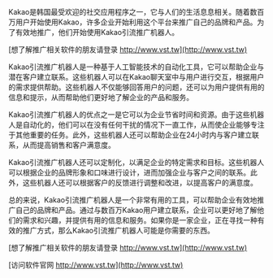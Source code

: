 Kakao是韩国最受欢迎的社交应用程序之一，它与人们的生活息息相关。随着数百万用户开始使用Kakao，许多企业开始利用这个平台来推广自己的品牌和产品。为了有效地推广，他们开始使用Kakao引流推广机器人。

[想了解推广相关软件的朋友请登录 http://www.vst.tw](http://www.vst.tw)

Kakao引流推广机器人是一种基于人工智能技术的自动化工具，它可以帮助企业与潜在客户建立联系。这些机器人可以在Kakao聊天室中与用户进行交互，根据用户的需求提供帮助。这些机器人不仅能够回答用户的问题，还可以为用户提供有用的信息和提示，从而帮助他们更好地了解企业的产品和服务。

Kakao引流推广机器人的优点之一是它可以为企业节省时间和资源。由于这些机器人是自动化的，他们可以在没有任何干扰的情况下一直工作，从而使企业能够专注于其他重要的任务。此外，这些机器人还可以帮助企业在24小时内与客户建立联系，从而提高销售和客户满意度。

Kakao引流推广机器人还可以定制化，以满足企业的特定需求和目标。这些机器人可以根据企业的品牌形象和口味进行设计，进而加强企业与客户之间的联系。此外，这些机器人还可以根据客户的反馈进行调整和改进，以提高客户的满意度。

总的来说，Kakao引流推广机器人是一个非常有用的工具，可以帮助企业有效地推广自己的品牌和产品。通过与数百万Kakao用户建立联系，企业可以更好地了解他们的需求和兴趣，并提供有用的信息和服务。如果你是一家企业，正在寻找一种有效的推广方式，那么Kakao引流推广机器人可能是你需要的东西。

[想了解推广相关软件的朋友请登录 http://www.vst.tw](http://www.vst.tw)


[访问软件官网 http://www.vst.tw](http://www.vst.tw)
